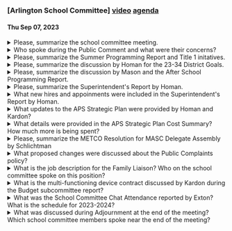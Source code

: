 ### [Arlington School Committee] [video](https://www.youtube.com/watch?v=IX3e3ZTO6SE) [agenda](https://arlington.novusagenda.com/agendapublic/MeetingView.aspx?MeetingID=1854&MinutesMeetingID=-1&doctype=Agenda)
#### Thu Sep 07, 2023

<details><summary>Please, summarize the school committee meeting.</summary>

> The school committee meeting began with a public comment segment where individuals addressed the committee on items of school business. The committee then discussed the extension of the suspension of policy IJR until the next meeting. They also approved a METCO resolution and discussed policy and procedures. The committee also approved three job descriptions: a family liaison job description, a service desk manager, and a grant program manager. The committee also discussed the strategic plan and budget for the upcoming year. The meeting concluded with subcommittee and liaison reports.
</details><details><summary>Who spoke during the Public Comment and what were their concerns?</summary>

> During the Public Comment, two individuals spoke: Molly Blough-Gillis and Biz LaRose. Molly Blough-Gillis, a mother of two LGBTQ kids, one of whom is transgender, expressed her concerns about the safety and inclusion of LGBTQI+ students in schools. She highlighted the importance of modern inclusive health and wellness curriculum and the need to create a safe and welcoming environment for all students. She also mentioned the rise of intolerance and the need for the community to lead by example.Biz LaRose, a parent of three children at Pierce, expressed her support for the new curriculum in the health and wellness lessons in elementary classrooms. She emphasized the importance of advocating for LGBTQ+ students and the need for all students to see themselves in the learning that happens in schools.
</details><details><summary>Please, summarize the Summer Programming Report and Title 1 initatives.</summary>

> The Summer Programming Report presented by Dr. McNeil and Ms. Elmer detailed the various extended learning programs offered during the summer. The first program discussed was the Title I Extended Summer Learning Program, which is offered to students currently receiving services and those recommended by teachers. The program focuses on reading for kindergarten through fourth grade and math for kindergarten through fifth grade. The report also covered the ELA English learner education program for grades first through twelfth, the Massive Open Online Courses (MOOCs), and the high school summer programming for credit recovery. The report also touched on the Extended School Year (ESY) program, a special education service aimed at preventing substantial regression in already acquired skills. The Title I initiatives are designed to provide additional targeted math or reading support to students who are not eligible for ESY.
</details><details><summary>Please, summarize the discussion by Homan for the 23-34 District Goals.</summary>

> Dr. Homan discussed the Arlington Public Schools' strategic plan for the 23-34 District Goals. She highlighted the cost summary work that had been done and would be presented to the Finance Committee. The plan was developed simultaneously with discussions with the Long-Range Planning Committee about a new five-year plan for an override. The strategic plan includes estimates of costs for various initiatives, which were refined for clarity. The annual amounts remained the same, but more detail was provided about the spending related to each initiative. The strategic plan also includes a more detailed view of the costs, which will be presented to the Finance Committee. The plan includes initiatives such as staff appreciation, student workshops, field trips, and administrative hiring searches.
</details><details><summary>Please, summarize the discussion by Mason and the After School Programming Report.</summary>

> In the After School Programming Report, Mr. Mason discussed the current enrollment and waitlist status for various after-school programs in the district. He noted that overall enrollment was 630 students for the current year, with 94 students on the waitlist. He also mentioned that the challenges for internal programming were not necessarily space, but stable staffing. For the upcoming year, the overall enrollment is projected to be 457, which is about 30 students higher. Mr. Mason also discussed the tuition costs for the programs, noting that most of the programs are within $5 of each other. He also mentioned that some external vendors have expressed concern that if the capacity of the program in schools increases, some of these other programs may go out of business due to lack of students.
</details><details><summary>Please, summarize the Superintendent's Report by Homan.</summary>

> In the Superintendent's Report, Dr. Homan celebrated the retirees from the Arlington Public Schools, including teachers, administrative assistants, and other staff members. She also highlighted recent school events such as the Otteson Day, the first annual Arlington Public Schools Pride Celebration, and the Thompson students learning about Indian culture. She also mentioned the various field trips students are enjoying. Dr. Homan also provided updates on administrative hiring searches and announced new appointments. She concluded her report with updates on ongoing hiring searches and student enrollments.
</details><details><summary>What new hires and appoinments were included in the Superintendent's Report by Homan.</summary>

> In the Superintendent's report, Homan announced several new hires and appointments. These include Wesley Etienne-Pierre as the Director of Communications and Family Engagement, Scott O'Brien as the Assistant Director of High School Counseling, Magali Olander as the Permanent Director of SEL and Counseling, and Jose Farias as the Assistant Director of Finance in the business office.
</details><details><summary>What updates to the APS Strategic Plan were provided by Homan and Kardon?</summary>

> Dr. Homan and Mr. Kardon provided updates on the APS Strategic Plan, including a review of the superintendent's report which highlighted several achievements and events within the Arlington Public Schools. They discussed staff appreciation, retirements, student activities, and new administrative hires. They also discussed ongoing hiring searches and the first annual Arlington Public Schools Pride Celebration. Additionally, they provided an update on the strategic plan's cost summary, detailing the estimated costs for various initiatives over the next few years. They also discussed the upcoming meeting with the Finance Committee.
</details><details><summary>What details were provided in the APS Strategic Plan Cost Summary? How much more is being spent?</summary>

> The APS Strategic Plan Cost Summary provided a detailed breakdown of the costs associated with various initiatives and milestones in the strategic plan. The summary showed that the annual amounts remained the same, but provided more clarity on the specific costs associated with each initiative. The bottom line numbers were 3.1 million for the following year, then 6 million, and $3 million for the subsequent years. The summary also included a column detailing what each spending amount was related to.
</details><details><summary>Please, summarize the METCO Resolution for MASC Delegate Assembly by Schlichtman</summary>

> The METCO Resolution for MASC Delegate Assembly, presented by Mr. Schlichtman, is a proposal to support the METCO program in their quest for a stable, reliable funding source. The resolution was discussed during a visit to METCO in March, where it was revealed that their funding is subject to appropriation by the legislature. The resolution aims to establish a more formulaic approach to their school funding, providing a baseline of funding that they can expect. This would reduce the time spent lobbying and advocating for funding. The resolution, if voted on and approved, would be forwarded to MASC for the Delegate Assembly to consider.
</details><details><summary>What proposed changes were discussed about the Public Complaints policy?</summary>

> The proposed changes to the Public Complaints policy included merging some of the language regarding parent complaints and questioning of curriculum and other items in the district into file KE, the Public Complaints policy. The aim was to provide a clearer and more efficient process for handling complaints. The changes also included a provision that staff members receiving a complaint should respond to it promptly.
</details><details><summary>What is the job description for the Family Liaison?  Who on the school committee spoke on this position?</summary>

> The Family Liaison job description was discussed by an unnamed speaker. The position is funded by the ESSER grant for the year and is assigned to the Gibbs School. It was originally talked about as a transition support and is intended to provide family liaison support at schools, particularly those that most need it. The position was offset in the general fund budget by the elimination of a 0.5 clerical role. The job description includes a lot of transition support work. The speaker did not specify their role on the school committee.
</details><details><summary>What is the multi-functioning device contract discussed by Kardon during the Budget subcommittee report?</summary>

> The multi-functioning device contract discussed by Kardon during the Budget subcommittee report refers to a contract for copiers. The contract was awarded to RICO for a 48-month term. The decision was made after soliciting quotes from three vendors on state contracts, with RICO providing the lowest quote. The contract is budget-neutral and was approved by the school committee.
</details><details><summary>What was the School Committee Chat Attendance reported by Exton?  What is the schedule for 2023-2024?</summary>

> The School Committee Chat Attendance was not specified in the context provided. The schedule for 2023-2024 was also not mentioned in the context.
</details><details><summary>What was discussed during Adjournment at the end of the meeting?  Which school committee members spoke near the end of the meeting?</summary>

> At the end of the meeting, the committee discussed future agenda items. Ms. Exton mentioned that she and Ms. Gilson were working on a resolution related to affirming the LGBTQIA+ community and planned to bring it to the next meeting. Mr. Schlickman brought up a safety issue on Regis Road, a private way near the Thompson School, and requested it be added to the agenda for the next meeting. The meeting was then adjourned. The school committee members who spoke near the end of the meeting were Ms. Exton, Mr. Schlickman, and Ms. Allison Ampi, the chair.
</details>